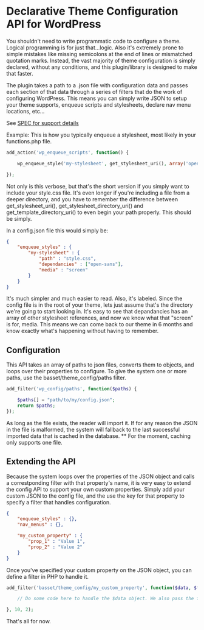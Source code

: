 # Declarative Theme Configuration API for WordPress

You shouldn't need to write programmatic code to configure a theme. Logical programming is for just that...logic. Also it's extremely prone to simple mistakes like missing semicolons at the end of lines or mismatched quotation marks. Instead, the vast majority of theme configuration is simply declared, without any conditions, and this plugin/library is designed to make that faster.

The plugin takes a path to a .json file with configuration data and passes each section of that data through a series of filters that do the work of configuring WordPress. This means you can simply write JSON to setup your theme supports, enqueue scripts and stylesheets, declare nav menu locations, etc...

See [SPEC for support details](docs/spec.md)

Example: This is how you typically enqueue a stylesheet, most likely in your functions.php file.
```php
add_action('wp_enqueue_scripts', function() {

    wp_enqueue_style('my-stylesheet', get_stylesheet_uri(), array('open-sans'), false, 'screen');

});
```

Not only is this verbose, but that's the short version if you simply want to include your style.css file. It's even longer if you're including a file from a deeper directory, and you have to remember the difference between get_stylesheet_uri(), get_stylesheet_directory_uri() and get_template_directory_uri() to even begin your path properly. This should be simply.

In a config.json file this would simply be:

```JSON
{
    "enqueue_styles" : {
        "my-stylesheet" : {
            "path" : "style.css",
            "dependancies" : ["open-sans"],
            "media" : "screen"
        }
    }
}
```

It's much simpler and much easier to read. Also, it's labeled. Since the config file is in the root of your theme, lets just assume that's the directory we're going to start looking in. It's easy to see that depandancies has an array of other stylesheet references, and now we know what that "screen" is for, media. This means we can come back to our theme in 6 months and know exactly what's happening without having to remember.

## Configuration

This API takes an array of paths to json files, converts them to objects, and loops over their properties to configure. To give the system one or more paths, use the basset/theme_config/paths filter.

```php
add_filter('wp_config/paths', function($paths) {

    $paths[] = "path/to/my/config.json";
    return $paths;
});
```

As long as the file exists, the reader will import it. If for any reason the JSON in the file is malformed, the system will fallback to the last successful imported data that is cached in the database. ** For the moment, caching only supports one file.

## Extending the API

Because the system loops over the properties of the JSON object and calls a correstponding filter with that property's name, it is very easy to extend the config API to support your own custom properties. Simply add your custom JSON to the config file, and the use the key for that property to specify a filter that handles configuration.

```JSON
{
    "enqueue_styles" : {},
    "nav_menus" : {},

    "my_custom_property" : {
        "prop_1" : "Value 1",
        "prop_2" : "Value 2"
    }
}
```

Once you've specified your custom property on the JSON object, you can define a filter in PHP to handle it.

```php
add_filter('basset/theme_config/my_custom_property', function($data, $file_path) {

    // Do some code here to handle the $data object. We also pass the file path in case you need to inspect that file or determin which file it is before performing the configuration.

}, 10, 2);
```

That's all for now.
